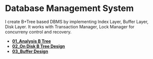 # Database Management System

I create B+Tree based DBMS by implementing Index Layer, Buffer Layer, Disk Layer. It works with Transaction Manager, Lock Manager for concurreny control and recovery.

- **[01_Analysis B Tree](https://github.com/youngSSS/DBMS/wiki/01_Analysis-B--Tree)**
- **[02_On Disk B Tree Design](https://github.com/youngSSS/DBMS/wiki/02_On-Disk-B--Tree-Design)**
- **[03_Buffer Design](https://github.com/youngSSS/DBMS/wiki/03_Buffer-Design)**
